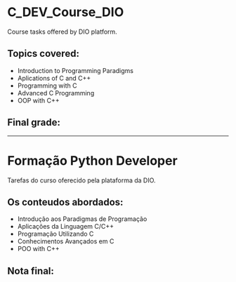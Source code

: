 # C_DEV_Course_DIO
Course tasks offered by DIO platform.

## Topics covered:
- Introduction to Programming Paradigms
- Aplications of C and C++
- Programming with C
- Advanced C Programming
- OOP with C++

## Final grade: 

--------------------------------------------------------------------------------------------

# Formação Python Developer
Tarefas do curso oferecido pela plataforma da DIO.

## Os conteudos abordados:
- Introdução aos Paradigmas de Programação
- Aplicações da Linguagem C/C++
- Programação Utilizando C
- Conhecimentos Avançados em C
- POO with C++

## Nota final: 

